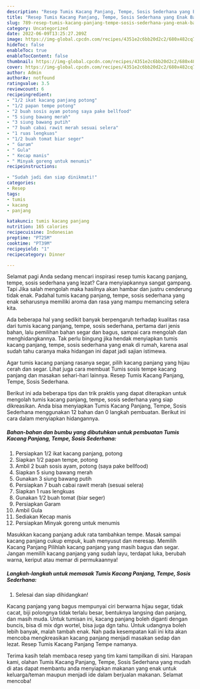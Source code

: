 ```yaml
---
description: "Resep Tumis Kacang Panjang, Tempe, Sosis Sederhana yang Enak Banget"
title: "Resep Tumis Kacang Panjang, Tempe, Sosis Sederhana yang Enak Banget"
slug: 789-resep-tumis-kacang-panjang-tempe-sosis-sederhana-yang-enak-banget
category: Uncategorized
date: 2022-06-09T13:25:27.209Z
image: https://img-global.cpcdn.com/recipes/4351e2c6bb20d2c2/680x482cq70/tumis-kacang-panjang-tempe-sosis-sederhana-foto-resep-utama.jpg
hideToc: false
enableToc: true
enableTocContent: false
thumbnail: https://img-global.cpcdn.com/recipes/4351e2c6bb20d2c2/680x482cq70/tumis-kacang-panjang-tempe-sosis-sederhana-foto-resep-utama.jpg
cover: https://img-global.cpcdn.com/recipes/4351e2c6bb20d2c2/680x482cq70/tumis-kacang-panjang-tempe-sosis-sederhana-foto-resep-utama.jpg
author: Admin
authorAv: notfound
ratingvalue: 3.5
reviewcount: 6
recipeingredient:
- "1/2 ikat kacang panjang potong"
- "1/2 papan tempe potong"
- "2 buah sosis ayam potong saya pake bellfood"
- "5 siung bawang merah"
- "3 siung bawang putih"
- "7 buah cabai rawit merah sesuai selera"
- "1 ruas lengkuas"
- "1/2 buah tomat biar seger"
- " Garam"
- " Gula"
- " Kecap manis"
- " Minyak goreng untuk menumis"
recipeinstructions:

- "Sudah jadi dan siap dinikmati!"
categories:
- Resep
tags:
- tumis
- kacang
- panjang

katakunci: tumis kacang panjang 
nutrition: 165 calories
recipecuisine: Indonesian
preptime: "PT25M"
cooktime: "PT39M"
recipeyield: "1"
recipecategory: Dinner

---
```



Selamat pagi Anda sedang mencari inspirasi resep tumis kacang panjang, tempe, sosis sederhana yang lezat? Cara menyiapkannya sangat gampang. Tapi Jika salah mengolah maka hasilnya akan hambar dan justru cenderung tidak enak. Padahal tumis kacang panjang, tempe, sosis sederhana yang enak seharusnya memiliki aroma dan rasa yang mampu memancing selera kita.


Ada beberapa hal yang sedikit banyak berpengaruh terhadap kualitas rasa dari tumis kacang panjang, tempe, sosis sederhana, pertama dari jenis bahan, lalu pemilihan bahan segar dan bagus, sampai cara mengolah dan menghidangkannya. Tak perlu bingung jika hendak menyiapkan tumis kacang panjang, tempe, sosis sederhana yang enak di rumah, karena asal sudah tahu caranya maka hidangan ini dapat jadi sajian istimewa.

Agar tumis kacang panjang rasanya segar, pilih kacang panjang yang hijau cerah dan segar. Lihat juga cara membuat Tumis sosis tempe kacang panjang dan masakan sehari-hari lainnya. Resep Tumis Kacang Panjang, Tempe, Sosis Sederhana.


Berikut ini ada beberapa tips dan trik praktis yang dapat diterapkan untuk mengolah tumis kacang panjang, tempe, sosis sederhana yang siap dikreasikan. Anda bisa menyiapkan Tumis Kacang Panjang, Tempe, Sosis Sederhana menggunakan 12 bahan dan 0 langkah pembuatan. Berikut ini cara dalam menyiapkan hidangannya.

<!--inarticleads1-->

##### Bahan-bahan dan bumbu yang dibutuhkan untuk pembuatan Tumis Kacang Panjang, Tempe, Sosis Sederhana:

1. Persiapkan 1/2 ikat kacang panjang, potong
1. Siapkan 1/2 papan tempe, potong
1. Ambil 2 buah sosis ayam, potong (saya pake bellfood)
1. Siapkan 5 siung bawang merah
1. Gunakan 3 siung bawang putih
1. Persiapkan 7 buah cabai rawit merah (sesuai selera)
1. Siapkan 1 ruas lengkuas
1. Gunakan 1/2 buah tomat (biar seger)
1. Persiapkan  Garam
1. Ambil  Gula
1. Sediakan  Kecap manis
1. Persiapkan  Minyak goreng untuk menumis


Masukkan kacang panjang aduk rata tambahkan tempe. Masak sampai kacang panjang cukup empuk, kuah menyusut dan meresap. Memilih Kacang Panjang Pilihlah kacang panjang yang masih bagus dan segar. Jangan memilih kacang panjang yang sudah layu, terdapat luka, berubah warna, keriput atau memar di permukaannya! 

<!--inarticleads2-->

##### Langkah-langkah untuk memasak Tumis Kacang Panjang, Tempe, Sosis Sederhana:


1. Selesai dan siap dihidangkan!

Kacang panjang yang bagus mempunyai ciri berwarna hijau segar, tidak cacat, biji polongnya tidak terlalu besar, bentuknya langsing dan panjang, dan masih muda. Untuk tumisan ini, kacang panjang boleh diganti dengan buncis, bisa di mix dgn wortel, bisa juga dgn tahu. Untuk udangnya boleh lebih banyak, malah tambah enak. Nah pada kesempatan kali ini kita akan mencoba mengkreasikan kacang panjang menjadi masakan sedap dan lezat. Resep Tumis Kacang Panjang Tempe namanya. 

Terima kasih telah membaca resep yang tim kami tampilkan di sini. Harapan kami, olahan Tumis Kacang Panjang, Tempe, Sosis Sederhana yang mudah di atas dapat membantu anda menyiapkan makanan yang enak untuk keluarga/teman maupun menjadi ide dalam berjualan makanan. Selamat mencoba!
